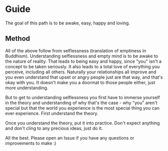 # Guide #

The goal of this path is to be awake, easy, happy and loving.

## Method ##

All of the above follow from selflessness (translation of emptiness in Buddhism). Understanding selflessness and empty mind is to be awake to the nature of reality. That leads to being easy and happy, since "you" isn't a concept to be taken seriously. It also leads to a total love of everything you perceive, including all others. Naturally your relationships all improve and you even understand that upset or angry people just are that way, and that's okay with you. It doesn't make you a doormat to those people either, just more understanding.

But to get to understanding selflessness you first have to immerse yourself in the theory and understanding of why that's the case - why "you" aren't special but that the world you experience is the most special thing you can ever experience. First understand the theory.

Once you understand the theory, put it into practice. Don't expect anything and don't cling to any precious ideas, just do it.

All the best. Please open an Issue if you have any questions or improvements to make :)
